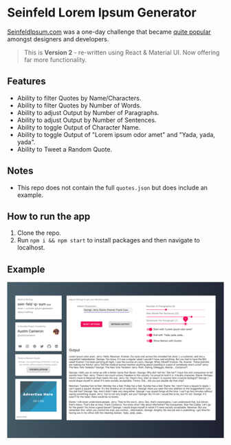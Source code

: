 #  Seinfeld Lorem Ipsum Generator

[SeinfeldIpsum.com](https://SeinfeldIpsum.com) was a one-day challenge that became [quite popular](https://www.reddit.com/r/web_design/comments/1tyypm/i_made_a_seinfeld_lorem_ipsum_generator_because/) amongst designers and developers.

>This is **Version 2** - re-written using React & Material UI.
Now offering far more functionality.

## Features
- Ability to filter Quotes by Name/Characters.
- Ability to filter Quotes by Number of Words.
- Ability to adjust Output by Number of Paragraphs.
- Ability to adjust Output by Number of Sentences.
- Ability to toggle Output of Character Name.
- Ability to toggle Output of "Lorem ipsum odor amet" and "Yada, yada, yada".
- Ability to Tweet a Random Quote.

## Notes
- This repo does not contain the full `quotes.json` but does include an example.

## How to run the app
1. Clone the repo.
2. Run `npm i && npm start` to install packages and then navigate to localhost.

## Example
![Screenshot](example.png)
